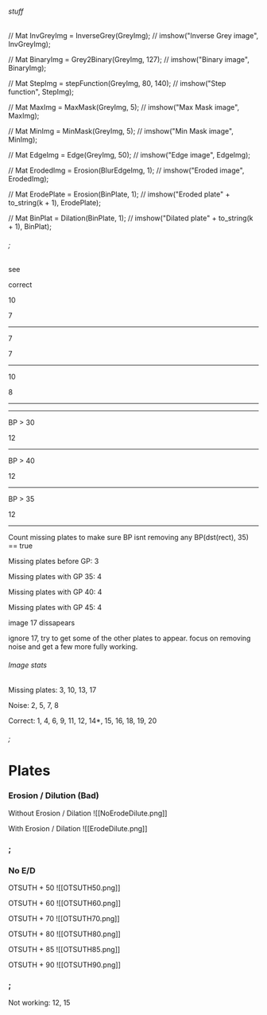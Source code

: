 
###### stuff
//    Mat InvGreyImg = InverseGrey(GreyImg);
//    imshow("Inverse Grey image", InvGreyImg);

//    Mat BinaryImg = Grey2Binary(GreyImg, 127);
//    imshow("Binary image", BinaryImg);

//    Mat StepImg = stepFunction(GreyImg, 80, 140);
//    imshow("Step function", StepImg);

//    Mat MaxImg = MaxMask(GreyImg, 5);
//    imshow("Max Mask image", MaxImg);

//    Mat MinImg = MinMask(GreyImg, 5);
//    imshow("Min Mask image", MinImg);

//    Mat EdgeImg = Edge(GreyImg, 50);
//    imshow("Edge image", EdgeImg);

//    Mat ErodedImg = Erosion(BlurEdgeImg, 1);
//    imshow("Eroded image", ErodedImg);

//       Mat ErodePlate = Erosion(BinPlate, 1);
//        imshow("Eroded plate" + to_string(k + 1), ErodePlate);

//        Mat BinPlat = Dilation(BinPlate, 1);
//        imshow("Dilated plate" + to_string(k + 1), BinPlat);

###### ;


see

correct


10

7
***
7

7
***
10

8
***
***
BP > 30

12
***
BP > 40

12
***
BP > 35

12
***


Count missing plates to make sure BP isnt removing any
BP(dst(rect), 35) == true

Missing plates before GP: 3

Missing plates with GP 35: 4

Missing plates with GP 40: 4

Missing plates with GP 45: 4

image 17 dissapears

ignore 17, try to get some of the other plates to appear. focus on removing noise and get a few more fully working.


###### Image stats
Missing plates: 3, 10, 13, 17

Noise: 2, 5, 7, 8

Correct: 1, 4, 6, 9, 11, 12, 14*, 15, 16, 18, 19, 20
###### ;



# Plates

### Erosion / Dilution (Bad)
Without Erosion / Dilation
![[NoErodeDilute.png]]

With Erosion / Dilation
![[ErodeDilute.png]]
### ;
### No E/D

OTSUTH + 50
![[OTSUTH50.png]]

OTSUTH + 60
![[OTSUTH60.png]]

OTSUTH + 70
![[OTSUTH70.png]]

OTSUTH + 80
![[OTSUTH80.png]]

OTSUTH + 85
![[OTSUTH85.png]]

OTSUTH + 90
![[OTSUTH90.png]]

### ;

Not working: 12, 15







